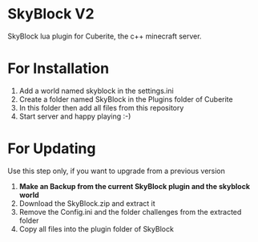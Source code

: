SkyBlock V2
===========

SkyBlock lua plugin for Cuberite, the c++ minecraft server.

For Installation
=======
1) Add a world named skyblock in the settings.ini  
2) Create a folder named SkyBlock in the Plugins folder of Cuberite  
3) In this folder then add all files from this repository  
4) Start server and happy playing :-)  


For Updating
======
Use this step only, if you want to upgrade from a previous version  
1) **Make an Backup from the current SkyBlock plugin and the skyblock world**  
2) Download the SkyBlock.zip and extract it  
3) Remove the Config.ini and the folder challenges from the extracted folder  
4) Copy all files into the plugin folder of SkyBlock  
